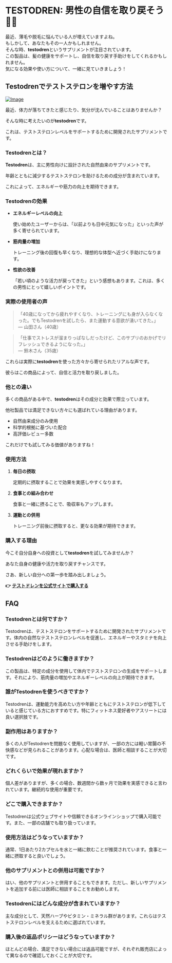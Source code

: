 # TESTODREN: 男性の自信を取り戻そう💪✨

最近、薄毛や脱毛に悩んでいる人が増えていますよね。  
もしかして、あなたもその一人かもしれません。  
そんな時、**testodren**というサプリメントが注目されています。  
この製品は、髪の健康をサポートし、自信を取り戻す手助けをしてくれるかもしれません。  
気になる効果や使い方について、一緒に見ていきましょう！

## Testodrenでテストステロンを増やす方法

[![Image](https://www2.sellhealth.com/236/testodren_2_1.jpg)](https://gchaffi.com/TInJTGQr)

最近、体力が落ちてきたと感じたり、気分が沈んでいることはありませんか？

そんな時に考えたいのが**testodren**です。

これは、テストステロンレベルをサポートするために開発されたサプリメントです。

### Testodrenとは？

**Testodren**は、主に男性向けに設計された自然由来のサプリメントです。

年齢とともに減少するテストステロンを助けるための成分が含まれています。

これによって、エネルギーや筋力の向上を期待できます。

### Testodrenの効果

- **エネルギーレベルの向上**
  
  使い始めたユーザーからは、「以前よりも日中元気になった」といった声が多く寄せられています。
  
- **筋肉量の増加**

  トレーニング後の回復も早くなり、理想的な体型へ近づく手助けになります。
  
- **性欲の改善**

  「若い頃のような活力が戻ってきた」という感想もあります。これは、多くの男性にとって嬉しいポイントです。

### 実際の使用者の声

> 「40歳になってから疲れやすくなり、トレーニングにも身が入らなくなった。でもTestodrenを試したら、また運動する意欲が湧いてきた。」  
> — 山田さん（40歳）

> 「仕事でストレスが溜まりっぱなしだったけど、このサプリのおかげでリフレッシュできるようになった。」  
> — 鈴木さん（35歳）

これらは実際に**testodren**を使った方々から寄せられたリアルな声です。

彼らはこの商品によって、自信と活力を取り戻しました。

### 他との違い

多くの商品がある中で、**testodren**はその成分と効果で際立っています。

他社製品では満足できない方々にも選ばれている理由があります。

- 自然由来成分のみ使用
- 科学的根拠に基づいた配合
- 高評価レビュー多数

これだけでも試してみる価値がありますね！

### 使用方法

1. **毎日の摂取**

   定期的に摂取することで効果を実感しやすくなります。
   
2. **食事との組み合わせ**

   食事と一緒に摂ることで、吸収率もアップします。
   
3. **運動との併用**

   トレーニング前後に摂取すると、更なる効果が期待できます。

### 購入する理由

今こそ自分自身への投資として**testodren**を試してみませんか？

あなた自身の健康や活力を取り戻すチャンスです。 

さあ、新しい自分への第一歩を踏み出しましょう。



**👉 [テストドレンを公式サイトで購入する](https://gchaffi.com/TInJTGQr)**

## FAQ

### Testodrenとは何ですか？
Testodrenは、テストステロンをサポートするために開発されたサプリメントです。体内の自然なテストステロンレベルを促進し、エネルギーやスタミナを向上させる手助けをします。

### Testodrenはどのように働きますか？
この製品は、特定の成分を使用して体内でテストステロンの生成をサポートします。それにより、筋肉量の増加やエネルギーレベルの向上が期待できます。

### 誰がTestodrenを使うべきですか？
Testodrenは、運動能力を高めたい方や年齢とともにテストステロンが低下していると感じている方におすすめです。特にフィットネス愛好者やアスリートには良い選択肢です。

### 副作用はありますか？
多くの人がTestodrenを問題なく使用していますが、一部の方には軽い胃腸の不快感などが見られることがあります。心配な場合は、医師と相談することが大切です。

### どれくらいで効果が現れますか？
個人差がありますが、多くの場合、数週間から数ヶ月で効果を実感できると言われています。継続的な使用が重要です。

### どこで購入できますか？
Testodrenは公式ウェブサイトや信頼できるオンラインショップで購入可能です。また、一部の店舗でも取り扱っています。

### 使用方法はどうなっていますか？
通常、1日あたり2カプセルを水と一緒に飲むことが推奨されています。食事と一緒に摂取すると良いでしょう。

### 他のサプリメントとの併用は可能ですか？
はい、他のサプリメントと併用することもできます。ただし、新しいサプリメントを追加する前には医師に相談することをお勧めします。

### Testodrenにはどんな成分が含まれていますか？
主な成分として、天然ハーブやビタミン・ミネラル群があります。これらはテストステロンレベルを支えるために選ばれています。

### 購入後の返品ポリシーはどうなっていますか？
ほとんどの場合、満足できない場合には返品可能ですが、それぞれ販売店によって異なるので確認しておくことが大切です。